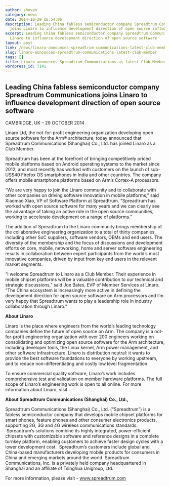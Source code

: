 ```yaml
---
author: shovan
category: news
date: 2014-10-29 16:54:06
description: Leading China fabless semiconductor company Spreadtrum Communications
  joins Linaro to influence development direction of open source software
excerpt: Leading China fabless semiconductor company Spreadtrum Communications joins
  Linaro to influence development direction of open source software
layout: post
link: /news/linaro-announces-spreadtrum-communications-latest-club-member/
slug: linaro-announces-spreadtrum-communications-latest-club-member
tags: []
title: Linaro announces Spreadtrum Communications as latest Club Member
wordpress_id: 7141
---
```


## Leading China fabless semiconductor company Spreadtrum Communications joins Linaro to influence development direction of open source software

CAMBRIDGE, UK – 29 OCTOBER 2014

Linaro Ltd, the not-for-profit engineering organization developing open source software for the Arm® architecture, today announced that Spreadtrum Communications (Shanghai) Co., Ltd. has joined Linaro as a Club Member.

Spreadtrum has been at the forefront of bringing competitively priced mobile platforms based on Android operating systems to the market since 2012, and most recently has worked with customers on the launch of sub-US\$40 Firefox OS smartphones in India and other countries. The company offers mobile smartphone platforms based on Arm’s Cortex-A processors.

“We are very happy to join the Linaro community and to collaborate with other companies on driving software innovation in mobile platforms,” said Xiaomao Xiao, VP of Software Platform at Spreadtrum. “Spreadtrum has worked with open source software for many years and we can clearly see the advantage of taking an active role in the open source communities, working to accelerate development on a range of platforms.”

The addition of Spreadtrum to the Linaro community brings membership of the collaborative engineering organization to a total of thirty companies, including other SoC suppliers, software vendors, OEMs and end users. The diversity of the membership and the focus of discussions and development efforts on core, mobile, networking, home and server software engineering results in collaboration between expert participants from the world’s most innovative companies, driven by input from key end users in the relevant market segments.

“I welcome Spreadtrum to Linaro as a Club Member. Their experience in mobile chipset platforms will be a valuable contribution to our technical and strategic discussions,” said Joe Bates, EVP of Member Services at Linaro. “The China ecosystem is increasingly more active in defining the development direction for open source software on Arm processors and I’m very happy that Spreadtrum wants to play a leadership role in industry collaboration through Linaro.”

**About Linaro**

Linaro is the place where engineers from the world’s leading technology companies define the future of open source on Arm. The company is a not-for-profit engineering organization with over 200 engineers working on consolidating and optimizing open source software for the Arm architecture, including developer tools, the Linux kernel, Arm power management, and other software infrastructure. Linaro is distribution neutral: it wants to provide the best software foundations to everyone by working upstream, and to reduce non-differentiating and costly low level fragmentation.

To ensure commercial quality software, Linaro’s work includes comprehensive test and validation on member hardware platforms. The full scope of Linaro’s engineering work is open to all online. For more information about Linaro, visit []().

**About Spreadtrum Communications (Shanghai) Co., Ltd.,**

Spreadtrum Communications (Shanghai) Co., Ltd. (“Spreadtrum”) is a fabless semiconductor company that develops mobile chipset platforms for smart phones, feature phones and other consumer electronics products, supporting 2G, 3G and 4G wireless communications standards.  Spreadtrum’s solutions combine its highly integrated, power-efficient chipsets with customizable software and reference designs in a complete turnkey platform, enabling customers to achieve faster design cycles with a lower development cost.  Spreadtrum’s customers include global and China-based manufacturers developing mobile products for consumers in China and emerging markets around the world. Spreadtrum Communications, Inc. is a privately held company headquartered in Shanghai and an affiliate of Tsinghua Unigroup, Ltd.

For more information, please visit - www.spreadtrum.com